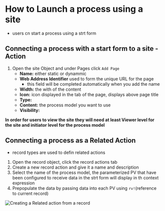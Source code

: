 # How to Launch a process using a site
- users cn start a process using a strt form 

## Connecting a process with a start form to a site - Action
1. Open the site Object and under Pages click `Add Page`
    - **Name:** either static or dynammic
    - **Web Address Identifier** used to form the unique URL for the page
        - this field will be completed automatically when you add the name
    - **Width:** the with of the content
    - **Icon:** icon displayed in the tab of the page, displays above page title
    - **Type:** 
    - **Content:** the process model you want to use
    - **Visibility:**

**In order for users to view the site they will need at least Viewer level for the site and initiator level for the process model**

## Connecting a process as a Related Action
- record types are used to defin related actions
1. Open the record object, click the record actions tab
2. Create a new record action and give it a name and description
3. Select the name of the process model, the parameterized PV that have been configured to receive data in the strt form will display in th context expression
4. Prepopulate the data by passing data into each PV using `rv!`(reference to current record)

![Creating a Related action from a record](../../img/siterelatedactionPV.png)